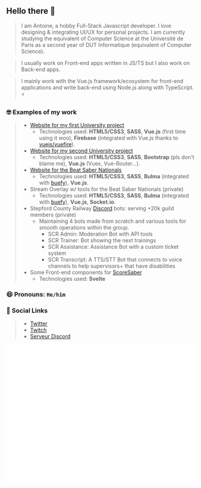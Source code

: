 ## Hello there 👋

> I am Antoine, a hobby Full-Stack Javascript developer. I love designing & integrating UI/UX for personal projects. I am currently studying the equivalent of Computer Science at the Université de Paris as a second year of DUT Informatique (equivalent of Computer Science).

> I usually work on Front-end apps written in JS/TS but I also work on Back-end apps.

> I mainly work with the Vue.js framework/ecosystem for front-end applications and write back-end using Node.js along with TypeScript. ⚡

### 🤓 Examples of my work

> - [Website for my first University project](https://pjs1.jiveoff.fr)
>   - Technologies used: **HTML5/CSS3**, **SASS**, **Vue.js** (first time using it woo), **Firebase** (integrated with Vue.js thanks to [vuejs/vuefire](https://github.com/vuejs/vuefire)).
> - [Website for my second University project](https://eweb.jiveoff.fr)
>   - Technologies used: **HTML5/CSS3**, **SASS**, **Bootstrap** (pls don't blame me), **Vue.js** (Vuex, Vue-Router...).
> - [Website for the Beat Saber Nationals](https://beatsabernationals.com)
>   - Technologies used: **HTML5/CSS3**, **SASS**, **Bulma** (integrated with [buefy](https://github.com/buefy/buefy)), **Vue.js**.
> - Stream Overlay w/ tools for the Beat Saber Nationals (private)
>   - Technologies used: **HTML5/CSS3**, **SASS**, **Bulma** (integrated with [buefy](https://github.com/buefy/buefy)), **Vue.js**, **Socket.io**. 
> - Stepford County Railway [Discord](https://discord.gg/scr) bots: serving +20k guild members (private)
>   - Maintaining 4 bots made from scratch and various tools for smooth operations within the group.
>     - SCR Admin: Moderation Bot with API tools
>     - SCR Trainer: Bot showing the next trainings
>     - SCR Assistance: Assistance Bot with a custom ticket system
>     - SCR Transcript: A TTS/STT Bot that connects to voice channels to help supervisors+ that have disabilities
> - Some Front-end components for [ScoreSaber](https://scoresaber.com)
>   - Technologies used: **Svelte**

### 😄 Pronouns: ``He/him``

### 💬 Social Links

> - [Twitter](https://twitter.com/JiveOff)
> - [Twitch](https://twitch.tv/jiveoff)
> - [Serveur Discord](https://discord.jiveoff.fr)

![Metrics](https://github.com/JiveOff/JiveOff/raw/main/github-metrics.svg)
